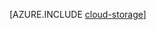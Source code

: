 <properties 
	pageTitle="Data management and business analytics | Windows Azure" 
	description="An introduction to managing and analyzing data in Azure. A range of options are provided for working with relational and non-relational data." 
	services="sql-database, storage" 
	documentationCenter=".net" 
	authors="jenniehubbard" 
	manager="jhubbard" 
	editor=""/>

<tags 
	ms.service="multiple" 
	ms.date="09/01/2014" 
	wacn.date=""/>







[AZURE.INCLUDE [cloud-storage](../includes/cloud-storage.md)]
 
